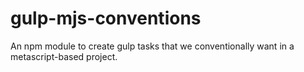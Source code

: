 gulp-mjs-conventions
====================

An npm module to create gulp tasks that we conventionally want in a metascript-based project.
